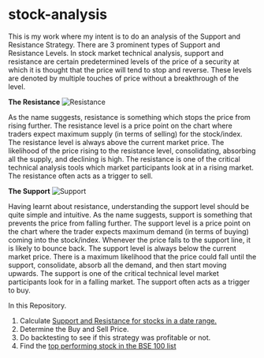 # stock-analysis

This is my work where my intent is to do an analysis of the Support and Resistance Strategy. There are 3 prominent types of Support and Resistance Levels. In stock market technical analysis, support and resistance are certain predetermined levels of the price of a security at which it is thought that the price will tend to stop and reverse. These levels are denoted by multiple touches of price without a breakthrough of the level. 

**The Resistance**
![Resistance](https://zerodha.com/varsity/wp-content/uploads/2014/10/M2-Ch11-title1.jpg)

As the name suggests, resistance is something which stops the price from rising further. The resistance level is a price point on the chart where traders expect maximum supply (in terms of selling) for the stock/index. The resistance level is always above the current market price. The likelihood of the price rising to the resistance level, consolidating, absorbing all the supply, and declining is high. The resistance is one of the critical technical analysis tools which market participants look at in a rising market. The resistance often acts as a trigger to sell.

**The Support**
![Support](https://zerodha.com/varsity/wp-content/uploads/2014/10/M2-Ch11-title2.jpg)

Having learnt about resistance, understanding the support level should be quite simple and intuitive. As the name suggests, support is something that prevents the price from falling further. The support level is a price point on the chart where the trader expects maximum demand (in terms of buying) coming into the stock/index. Whenever the price falls to the support line, it is likely to bounce back. The support level is always below the current market price. There is a maximum likelihood that the price could fall until the support, consolidate, absorb all the demand, and then start moving upwards. The support is one of the critical technical level market participants look for in a falling market. The support often acts as a trigger to buy.



In this Repository.

1. Calculate [Support and Resistance for stocks in a date range.](https://github.com/mastermindankur/stock-analysis/blob/main/Support_Resistance_SK_Anku_Analysis.ipynb) 
2. Determine the Buy and Sell Price.
3. Do backtesting to see if this strategy was profitable or not.
4. Find the [top performing stock in the BSE 100 list](https://github.com/mastermindankur/stock-analysis/blob/main/bse_top_100.ipynb)

